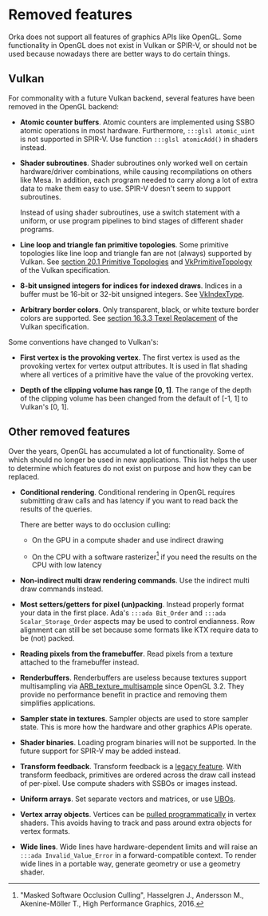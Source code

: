 # Removed features

Orka does not support all features of graphics APIs like OpenGL.
Some functionality in OpenGL does not exist in Vulkan or SPIR-V,
or should not be used because nowadays there are better ways to
do certain things.

## Vulkan

For commonality with a future Vulkan backend, several features have been
removed in the OpenGL backend:

- **Atomic counter buffers**.
  Atomic counters are implemented using SSBO atomic operations in most
  hardware. Furthermore, `:::glsl atomic_uint` is not supported in SPIR-V.
  Use function `:::glsl atomicAdd()` in shaders instead.

- **Shader subroutines**.
    Shader subroutines only worked well on certain hardware/driver
    combinations, while causing recompilations on others like Mesa. In
    addition, each program needed to carry along a lot of extra data to make
    them easy to use. SPIR-V doesn't seem to support subroutines.

    Instead of using shader subroutines, use a switch statement with a
    uniform, or use program pipelines to bind stages of different shader
    programs.

- **Line loop and triangle fan primitive topologies**.
  Some primitive topologies like line loop and triangle fan are not
  (always) supported by Vulkan.
  See [section 20.1 Primitive Topologies][url-vulkan-spec-primitive-topologies]
  and [VkPrimitiveTopology][url-vkprimitivetopology] of the Vulkan specification.

- **8-bit unsigned integers for indices for indexed draws**.
  Indices in a buffer must be 16-bit or 32-bit unsigned integers.
  See [VkIndexType][url-vkindextype].

- **Arbitrary border colors**.
  Only transparent, black, or white texture border colors are supported.
  See [section 16.3.3 Texel Replacement][url-vulkans-spec-border-colors]
  of the Vulkan specification.

Some conventions have changed to Vulkan's:

- **First vertex is the provoking vertex**.
  The first vertex is used as the provoking vertex for vertex output
  attributes. It is used in flat shading where all vertices of a primitive
  have the value of the provoking vertex.

- **Depth of the clipping volume has range [0, 1]**.
  The range of the depth of the clipping volume has been changed from
  the default of [-1, 1] to Vulkan's [0, 1].

## Other removed features

Over the years, OpenGL has accumulated a lot of functionality. Some of which
should no longer be used in new applications. This list helps the user
to determine which features do not exist on purpose and how they can be
replaced.

- **Conditional rendering**.
    Conditional rendering in OpenGL requires submitting draw calls and has
    latency if you want to read back the results of the queries.

    There are better ways to do occlusion culling:

    * On the GPU in a compute shader and use indirect drawing

    * On the CPU with a software rasterizer[^1] if you need the results on the
      CPU with low latency

- **Non-indirect multi draw rendering commands**.
  Use the indirect multi draw commands instead.

- **Most setters/getters for pixel (un)packing**.
  Instead properly format your data in the first place. Ada's `:::ada Bit_Order`
  and `:::ada Scalar_Storage_Order` aspects may be used to control endianness.
  Row alignment can still be set because some formats like KTX require
  data to be (not) packed.

- **Reading pixels from the framebuffer**.
  Read pixels from a texture attached to the framebuffer instead.

- **Renderbuffers**.
  Renderbuffers are useless because textures support multisampling via
  [ARB_texture_multisample][url-gl-ext-multisample] since OpenGL 3.2.
  They provide no performance benefit in practice and removing them
  simplifies applications.

- **Sampler state in textures**.
  Sampler objects are used to store sampler state. This is more how the
  hardware and other graphics APIs operate.

- **Shader binaries**.
  Loading program binaries will not be supported. In the future support
  for SPIR-V may be added instead.

- **Transform feedback**.
  Transform feedback is a [legacy feature][url-blog-transform-feedback].
  With transform feedback, primitives are ordered across the draw call
  instead of per-pixel. Use compute shaders with SSBOs or images instead.

- **Uniform arrays**.
  Set separate vectors and matrices, or use [UBOs][url-docs-ubos].

- **Vertex array objects**.
  Vertices can be [pulled programmatically][url-docs-vertex-formats] in
  vertex shaders. This avoids having to track and pass around extra objects
  for vertex formats.

- **Wide lines**.
  Wide lines have hardware-dependent limits and will raise an
  `:::ada Invalid_Value_Error` in a forward-compatible context.
  To render wide lines in a portable way, generate geometry or use a
  geometry shader.

[^1]:
    "Masked Software Occlusion Culling", Hasselgren J., Andersson M.,
    Akenine-Möller T., High Performance Graphics, 2016.

  [url-docs-ubos]: /rendering/buffers/#ubo
  [url-docs-vertex-formats]: /rendering/vertex-formats/
  [url-blog-transform-feedback]: http://jason-blog.jlekstrand.net/2018/10/transform-feedback-is-terrible-so-why.html
  [url-gl-ext-multisample]: https://www.khronos.org/registry/OpenGL/extensions/ARB/ARB_texture_multisample.txt
  [url-vulkan-spec-primitive-topologies]: https://www.khronos.org/registry/vulkan/specs/1.2/html/chap20.html#drawing-primitive-topologies
  [url-vkprimitivetopology]: https://www.khronos.org/registry/vulkan/specs/1.2-extensions/man/html/VkPrimitiveTopology.html
  [url-vkindextype]: https://www.khronos.org/registry/vulkan/specs/1.2/html/chap20.html#VkIndexType
  [url-vulkans-spec-border-colors]: https://www.khronos.org/registry/vulkan/specs/1.2/html/chap16.html#textures-texel-replacement
